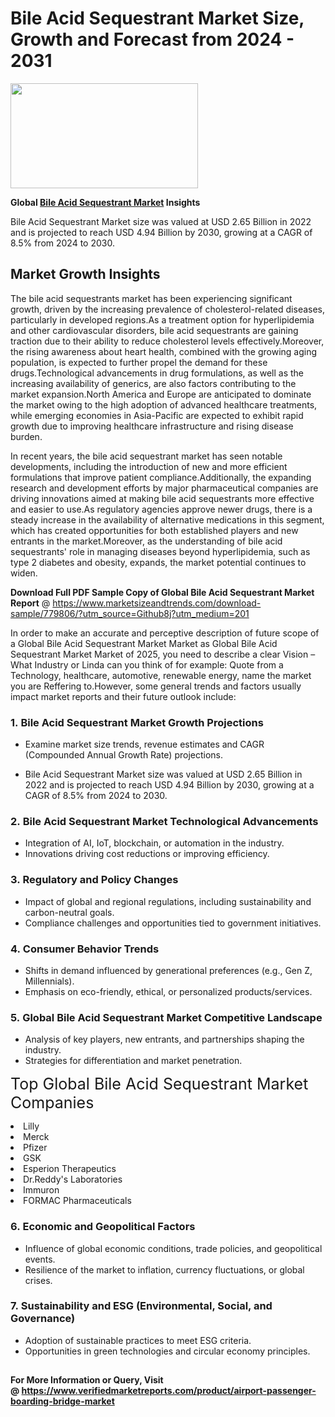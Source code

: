 <H1>Bile Acid Sequestrant Market Size, Growth and Forecast from 2024 - 2031</H1><img class="aligncenter size-medium wp-image-584254" src="https://thirdeyenews.in/wp-content/uploads/2024/09/Global-Market-Research-300x168.jpeg" alt="" width="300" height="168" /><p><strong>Global&nbsp;<a href="https://www.marketsizeandtrends.com/download-sample/779806/?utm_source=Github8j?utm_medium=201">Bile Acid Sequestrant Market</a> Insights</strong></p><p>Bile Acid Sequestrant Market size was valued at USD 2.65 Billion in 2022 and is projected to reach USD 4.94 Billion by 2030, growing at a CAGR of 8.5% from 2024 to 2030.</p><p><h2>Market Growth Insights</h2> <p>The bile acid sequestrants market has been experiencing significant growth, driven by the increasing prevalence of cholesterol-related diseases, particularly in developed regions.As a treatment option for hyperlipidemia and other cardiovascular disorders, bile acid sequestrants are gaining traction due to their ability to reduce cholesterol levels effectively.Moreover, the rising awareness about heart health, combined with the growing aging population, is expected to further propel the demand for these drugs.Technological advancements in drug formulations, as well as the increasing availability of generics, are also factors contributing to the market expansion.North America and Europe are anticipated to dominate the market owing to the high adoption of advanced healthcare treatments, while emerging economies in Asia-Pacific are expected to exhibit rapid growth due to improving healthcare infrastructure and rising disease burden.</p> <p>In recent years, the bile acid sequestrant market has seen notable developments, including the introduction of new and more efficient formulations that improve patient compliance.Additionally, the expanding research and development efforts by major pharmaceutical companies are driving innovations aimed at making bile acid sequestrants more effective and easier to use.As regulatory agencies approve newer drugs, there is a steady increase in the availability of alternative medications in this segment, which has created opportunities for both established players and new entrants in the market.Moreover, as the understanding of bile acid sequestrants' role in managing diseases beyond hyperlipidemia, such as type 2 diabetes and obesity, expands, the market potential continues to widen.</p> <p><span class=""><strong>Download Full PDF Sample Copy of Global Bile Acid Sequestrant Market Report</strong> @ <a href="https://www.marketsizeandtrends.com/download-sample/779806/?utm_source=Github8j?utm_medium=201" target="_blank">https://www.marketsizeandtrends.com/download-sample/779806/?utm_source=Github8j?utm_medium=201</a></span></p><p>In order to make an accurate and perceptive description of future scope of a Global&nbsp;Bile Acid Sequestrant Market Market as Global&nbsp;Bile Acid Sequestrant Market Market of 2025, you need to describe a clear Vision &ndash; What Industry or Linda can you think of for example: Quote from a Technology, healthcare, automotive, renewable energy, name the market you are Reffering to.However, some general trends and factors usually impact market reports and their future outlook include:</p><h3>1.&nbsp;<strong>Bile Acid Sequestrant Market Growth Projections</strong></h3><ul><li>Examine market size trends, revenue estimates and CAGR (Compounded Annual Growth Rate) projections.</li><li><p>Bile Acid Sequestrant Market size was valued at USD 2.65 Billion in 2022 and is projected to reach USD 4.94 Billion by 2030, growing at a CAGR of 8.5% from 2024 to 2030.</p></li></ul><h3>2.&nbsp;<strong>Bile Acid Sequestrant Market Technological Advancements</strong></h3><ul><li>Integration of AI, IoT, blockchain, or automation in the industry.</li><li>Innovations driving cost reductions or improving efficiency.</li></ul><h3>3.&nbsp;<strong>Regulatory and Policy Changes</strong></h3><ul><li>Impact of global and regional regulations, including sustainability and carbon-neutral goals.</li><li>Compliance challenges and opportunities tied to government initiatives.</li></ul><h3>4.&nbsp;<strong>Consumer Behavior Trends</strong></h3><ul><li>Shifts in demand influenced by generational preferences (e.g., Gen Z, Millennials).</li><li>Emphasis on eco-friendly, ethical, or personalized products/services.</li></ul><h3>5.&nbsp;<strong>Global Bile Acid Sequestrant Market Competitive Landscape</strong></h3><ul><li>Analysis of key players, new entrants, and partnerships shaping the industry.</li><li>Strategies for differentiation and market penetration.</li></ul><p data-pm-slice="1 1 []"><span style="color: inherit; font-family: inherit; font-size: 25px;">Top Global Bile Acid Sequestrant Market Companies</span></p><div class="" data-test-id=""><p><li>Lilly</li><li> Merck</li><li> Pfizer</li><li> GSK</li><li> Esperion Therapeutics</li><li> Dr.Reddy's Laboratories</li><li> Immuron</li><li> FORMAC Pharmaceuticals</li></p></div><h3>6.&nbsp;<strong>Economic and Geopolitical Factors</strong></h3><ul><li>Influence of global economic conditions, trade policies, and geopolitical events.</li><li>Resilience of the market to inflation, currency fluctuations, or global crises.</li></ul><h3>7.&nbsp;<strong>Sustainability and ESG (Environmental, Social, and Governance)</strong></h3><ul><li>Adoption of sustainable practices to meet ESG criteria.</li><li>Opportunities in green technologies and circular economy principles.</li></ul><h2><strong style="font-size: 14px;">For More Information or Query, Visit @&nbsp;</strong><a style="background-color: #ffffff; font-size: 14px;" href="https://www.marketsizeandtrends.com/report/bile-acid-sequestrant-market/" target="_blank">https://www.verifiedmarketreports.com/product/airport-passenger-boarding-bridge-market</a></h2>
